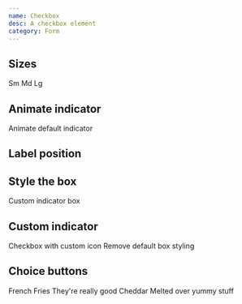```yaml
---
name: Checkbox
desc: A checkbox element
category: Form
---
```


<core-knobs element="core-checkbox">
  <core-checkbox label="Checkbox"></core-checkbox>
</core-knobs>

## Sizes

<core-knobs hideTabs  element="core-checkbox">
  <core-checkbox size="sm">Sm</core-checkbox>
  <core-checkbox size="md">Md</core-checkbox>
  <core-checkbox size="lg">Lg</core-checkbox>
</core-knobs>

## Animate indicator

<core-knobs hideTabs  element="core-checkbox">
  <style>
    .animate:active::part(box) {
      transform: scale(0.85);
    }
    .animate::part(box) {
      transform: scale(1);
      transition: all 0.2s ease;
    }
    .animate::part(indicator) {
      opacity: 0;
      transition: all 0.5s ease;
      transform: rotate(-90deg);
    }
    .animate[checked]::part(indicator) {
      opacity: 1;
      transform: rotate(0deg);
      color: var(--core-color-white);
    }
  </style>
  <core-checkbox class="animate">
    Animate default indicator
  </core-checkbox>
</core-knobs>

## Label position

<core-knobs hideTabs  element="core-checkbox">
  <style>
    .position {
      flex-direction: row-reverse;
    }
    .position::part(label) {
      margin-right: var(--core-space-md);
      margin-left: 0;
    }
  </style>
  <core-checkbox label="Left label" class="position"></core-checkbox>
</core-knobs>

## Style the box

<core-knobs hideTabs  element="core-checkbox">
  <style>
    .box::part(box) {
      border-radius: 50%;
    }
  </style>
  <core-checkbox class="box">
    Custom indicator box
  </core-checkbox>
</core-knobs>

## Custom indicator

<core-knobs hideTabs  element="core-checkbox">
  <core-checkbox>
    <i slot="indicator" class="gg-close"></i>
    Checkbox with custom icon
  </core-checkbox>
</core-knobs>

<core-knobs hideTabs  element="core-checkbox">
  <style>
    .heart::part(box) {
      border: 0;
      background: none;
      box-shadow: none;
    }
    .heart [slot="indicator"] {
      color: lightgray;
    }
    .heart:hover [slot="indicator"] {
      color: gray;
    }
    .heart[checked] [slot="indicator"] {
      color: red;
    }
  </style>
  <core-checkbox class="heart">
    <i slot="indicator" class="gg-heart"></i>
    Remove default box styling
  </core-checkbox>
</core-knobs>

## Choice buttons

<core-knobs hideTabs  element="core-checkbox">
  <style>
    .choice {
      margin-bottom: var(--core-space-md);
      padding: var(--core-space-md);
      height: auto;
      border: 2px solid var(--core-color-ui-light);
    }
    .choice:hover {
      border-color: var(--core-color-ui);
    }
    .choice[checked] {
      border-color: var(--core-color-focus);
    }
  </style>
  <core-checkbox class="choice" full>
    <core-text tag="div" look="h3">French Fries</core-text>
    <core-text tag="div" look="p">They're really good</core-text>
  </core-checkbox>
  <core-checkbox class="choice" full>
    <core-text tag="div" look="h3">Cheddar</core-text>
    <core-text tag="div" look="p">Melted over yummy stuff</core-text>
  </core-checkbox>
</core-knobs>
